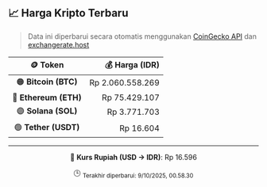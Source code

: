

<!-- HARGA_KRIPTO -->
## 📈 Harga Kripto Terbaru

> Data ini diperbarui secara otomatis menggunakan [CoinGecko API](https://www.coingecko.com/) dan [exchangerate.host](https://exchangerate.host/)

<div align="center">

| 🪙 Token | 💰 Harga (IDR) |
|:------:|---------------:|
| 🟠 **Bitcoin (BTC)**   | Rp 2.060.558.269 |
| 🔵 **Ethereum (ETH)**  | Rp 75.429.107 |
| 🟣 **Solana (SOL)**    | Rp 3.771.703 |
| 🟢 **Tether (USDT)**   | Rp 16.604 |

---

💱 **Kurs Rupiah (USD → IDR)**: Rp 16.596

🕒 <sub>Terakhir diperbarui: 9/10/2025, 00.58.30</sub>

</div>
<!-- /HARGA_KRIPTO -->